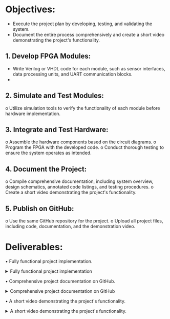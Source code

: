 # Objectives:
-	Execute the project plan by developing, testing, and validating the system.
-	Document the entire process comprehensively and create a short video demonstrating the project's functionality.

## 1.	Develop FPGA Modules:
 - 	Write Verilog or VHDL code for each module, such as sensor interfaces, data processing units, and UART communication blocks.
 - 	
## 2.	Simulate and Test Modules:

o	Utilize simulation tools to verify the functionality of each module before hardware implementation.

## 3.	Integrate and Test Hardware:
o	Assemble the hardware components based on the circuit diagrams.
o	Program the FPGA with the developed code.
o	Conduct thorough testing to ensure the system operates as intended.

## 4.	Document the Project:
o	Compile comprehensive documentation, including system overview, design schematics, annotated code listings, and testing procedures.
o	Create a short video demonstrating the project's functionality.
## 5.	Publish on GitHub:
o	Use the same GitHub repository for the project.
o	Upload all project files, including code, documentation, and the demonstration video.

# Deliverables:
•	Fully functional project implementation.
<details>
<summary> Fully functional project implementation</summary>

### Project description
 This project implements an ultrasonic distance measurement system with UART output. It measures distance using an ultrasonic sensor (HC-SR04 or similar), converts the measurement to centimeters, and transmits the result to ESP8266(NodeMCU) via UART at 9600 baud. This project also provides visual feedback through RGB LEDs based on the measured distance.

#### System Requirements

Hardware Components:

- VSDSquadron Fpga board.
- HC-SR04 ultrasonic sensor.
- Logic Analysator
- USB cable
- Connecting wires and breadboard

Software Tools:

pulsview (logic analysator software)
putty(Serial monitoring tool).

#### Block Diagram

![Task 6 block diagram](https://github.com/user-attachments/assets/3d860e6e-d82f-4b8d-ade8-29c90165c5c7)

The system consists of four primary functional blocks:

1. Sensor Interface Module
Generates 10μs trigger pulses for the HC-SR04
Measures echo pulse duration
Implements 250ms cooldown period between measurements.
2. Data Processing Module
Converts echo time to distance in centimeters
Formats data for transmission
Implements signal conditioning if necessary
3. Communication Module
UART transmitter (9600 baud rate)
Packet formation with start/stop bits.
Serial data transmission to ESP8266
4. Feedback and Display Module
RGB LED driver for visual distance indication
Distance thresholds for color changes
Data Flow

HC-SR04 sensor receives trigger pulse from FPGA
Echo pulse duration is measured by FPGA
FPGA converts pulse duration to distance
Distance data is formatted and transmitted via UART,
RGB LED provides visual distance indication


#### System Setup and Component Testing

- Configure FPGA development environment.
- Test HC-SR04 sensor functionality.
- Implement and test RGB LED driver.

#### FPGA Module Development

- Develop ultrasonic sensor interface module
- Implement trigger pulse generation (10μs).
- Create echo pulse measurement system.
- Add 250ms delay period between measurements.

#### Communication System Implementation

- Develop UART transmitter module.

#### Integration and Testing

- Combine all FPGA modules into complete system.
- Implement RGB LED feedback based on distance thresholds.
- Conduct comprehensive system testing
- Verify measurement accuracy at various distances.
- Test communication reliability.
- Validate visual feedback functionality
 
#### Expected Outcomes

The completed system will provide:

- Real-time distance measurements using the HC-SR04 ultrasonic sensor.
- Visual feedback through RGB LEDs based on measured distance.
- This project demonstrates the integration of sensor data acquisition with real-time processing and communication capabilities.
 
</details>

•	Comprehensive project documentation on GitHub.
<details>
<summary>Comprehensive project documentation on GitHub </summary>

### Project description
 This project implements an ultrasonic distance measurement system with UART output. It measures distance using an ultrasonic sensor (HC-SR04 or similar), converts the measurement to centimeters, and transmits the result to ESP8266(NodeMCU) via UART at 9600 baud. This project also provides visual feedback through RGB LEDs based on the measured distance.

#### System Requirements

Hardware Components:

- VSDSquadron Fpga board.
- HC-SR04 ultrasonic sensor.
- Logic Analysator
- USB cable
- Connecting wires and breadboard

Software Tools:

pulsview (logic analysator software)
putty(Serial monitoring tool).

#### Block Diagram

![Task 6 block diagram](https://github.com/user-attachments/assets/3d860e6e-d82f-4b8d-ade8-29c90165c5c7)

The system consists of four primary functional blocks:

1. Sensor Interface Module
Generates 10μs trigger pulses for the HC-SR04
Measures echo pulse duration
Implements 250ms cooldown period between measurements.
2. Data Processing Module
Converts echo time to distance in centimeters
Formats data for transmission
Implements signal conditioning if necessary
3. Communication Module
UART transmitter (9600 baud rate)
Packet formation with start/stop bits.
Serial data transmission to ESP8266
4. Feedback and Display Module
RGB LED driver for visual distance indication
Distance thresholds for color changes
Data Flow

HC-SR04 sensor receives trigger pulse from FPGA
Echo pulse duration is measured by FPGA
FPGA converts pulse duration to distance
Distance data is formatted and transmitted via UART,
RGB LED provides visual distance indication


#### System Setup and Component Testing

- Configure FPGA development environment.
- Test HC-SR04 sensor functionality.
- Implement and test RGB LED driver.

#### FPGA Module Development

- Develop ultrasonic sensor interface module
- Implement trigger pulse generation (10μs).
- Create echo pulse measurement system.
- Add 250ms delay period between measurements.

#### Communication System Implementation

- Develop UART transmitter module.

#### Integration and Testing

<summary> Testing with Serial Termianl</summary>

<br>

1. **Hardware Setup**


- Refer to the [VSDSquadron FPGA Mini Datasheet](https://www.vlsisystemdesign.com/wp-content/uploads/2025/01/VSDSquadronFMDatasheet.pdf)
 for board details and pinout specifications.
- Connect a USB-C interface between the board and the host computer.
- Check FTDI connection in order to facilitate FPGA programming and debugging.
- Ensure proper power supply and stable connections to avoid communication errors during flashing.
- Connect TRIG (Pin 4) → HC-SR04 TRIG
- Connect ECHO (Pin 3)→ HC-SR04 ECHO.
- Connect 5 V to sensor VCC, common GND.
- Connect FPGA’s UARTTX (Pin 14) → USB–Serial RX.

**Compilation and Flashing Workflow**

A Makefile is used for compilation and flashing of the Verilog design. The repository link is: [Makefile](https://github.com/mimo3000n/VSDSquadron-FPGA-Mini/blob/8018ee750dfb273a538cbd82497332c55d138d3c/Task%206/Makefile).

**Execution Sequence**
```
lsusb # To check if Fpga is connected

make clean # Clear out old compilation artifacts

make build # Compile the Verilog design

sudo make flash # Upload the synthesized bitstream to the FPGA
```

2. **Terminal**:

   - Open putty and select serial option.
   - Verify the speed (baud rate) is 9600.
   - Verify that the correct port is connected through serial communication (COM 8 in my case).

3. **Measuring Distance**:

   - Place an object ~10 cm away from the sensor.
   - Terminal should display a reading around “0010” .
   - Move the object closer or farther to see changing values.

***


 
#### Expected Outcomes

The completed system will provide:

- Real-time distance measurements using the HC-SR04 ultrasonic sensor.
- Visual feedback through RGB LEDs based on measured distance.
- This project demonstrates the integration of sensor data acquisition with real-time processing and communication capabilities.

</details>

•	A short video demonstrating the project's functionality.
<details>
<summary>A short video demonstrating the project's functionality. </summary>

 [Video 1](https://github.com/user-attachments/assets/9c3b2f3d-7ad4-4d9b-8be1-a261d89588b5)

 [Video 2](https://github.com/user-attachments/assets/85ac448e-c726-47ee-8404-e71b099a859a)

### pulsview (open souce sw for tiny logic analysator from sigrock) testing:

- D1 is trigger line
- D2 is Echo line of ultrasonic sensor show puls wide is dependent from object distance, simulated with hand movement.

 [pulseview screen shot](![image](https://github.com/user-attachments/assets/84bca8cc-d3dc-4b23-adcf-407ac631cda4)

 
)

</details>
